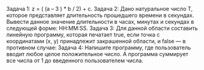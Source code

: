 Задача 1: z = ( (a – 3 ) * b / 2) + c.
Задача 2: Дано натуральное число Т, которое представляет длительность прошедшего времени в секундах.
Вывести данное значение длительности в часах, минутах и секундах в следующей форме: НН:ММ:SS.
Задача 3: Для данной области составить линейную программу, которая печатает true, если точка с координатами (х, у)
принадлежит закрашенной области, и false — в противном случае:
Задача 4: Напишите программу, где пользователь вводит любое целое положительное число.
А программа суммирует все числа от 1 до введенного пользователем числа.